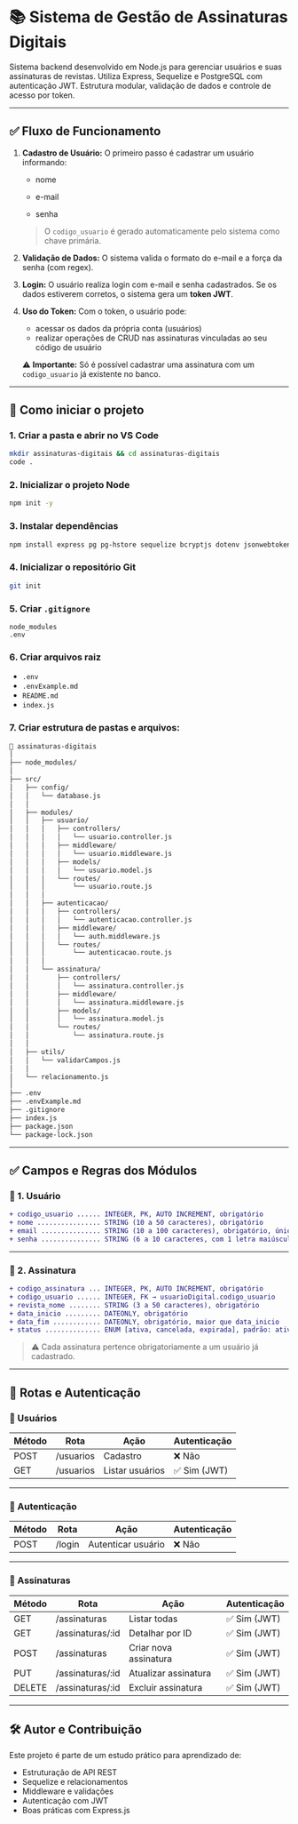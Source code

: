 # 📚 Sistema de Gestão de Assinaturas Digitais

Sistema backend desenvolvido em Node.js para gerenciar usuários e suas assinaturas de revistas. Utiliza Express, Sequelize e PostgreSQL com autenticação JWT. Estrutura modular, validação de dados e controle de acesso por token.

---

## ✅ Fluxo de Funcionamento

1. **Cadastro de Usuário:**
   O primeiro passo é cadastrar um usuário informando:

   * nome

   * e-mail

   * senha

   > O `codigo_usuario` é gerado automaticamente pelo sistema como chave primária.

2. **Validação de Dados:**
   O sistema valida o formato do e-mail e a força da senha (com regex).

3. **Login:**
   O usuário realiza login com e-mail e senha cadastrados.
   Se os dados estiverem corretos, o sistema gera um **token JWT**.

4. **Uso do Token:**
   Com o token, o usuário pode:

   * acessar os dados da própria conta (usuários)
   * realizar operações de CRUD nas assinaturas vinculadas ao seu código de usuário

   ⚠️ **Importante:** Só é possível cadastrar uma assinatura com um `codigo_usuario` já existente no banco.

---

## 🚀 Como iniciar o projeto

### 1. Criar a pasta e abrir no VS Code

```bash
mkdir assinaturas-digitais && cd assinaturas-digitais
code .
```

### 2. Inicializar o projeto Node

```bash
npm init -y
```

### 3. Instalar dependências

```bash
npm install express pg pg-hstore sequelize bcryptjs dotenv jsonwebtoken cors
```

### 4. Inicializar o repositório Git

```bash
git init
```

### 5. Criar `.gitignore`

```
node_modules
.env
```

### 6. Criar arquivos raiz

* `.env`
* `.envExample.md`
* `README.md`
* `index.js`

### 7. Criar estrutura de pastas e arquivos:

```bash
📁 assinaturas-digitais
│
├── node_modules/
│
├── src/
│   ├── config/
│   │   └── database.js
│   │
│   ├── modules/
│   │   ├── usuario/
│   │   │   ├── controllers/
│   │   │   │   └── usuario.controller.js
│   │   │   ├── middleware/
│   │   │   │   └── usuario.middleware.js
│   │   │   ├── models/
│   │   │   │   └── usuario.model.js
│   │   │   └── routes/
│   │   │       └── usuario.route.js
│   │   │
│   │   ├── autenticacao/
│   │   │   ├── controllers/
│   │   │   │   └── autenticacao.controller.js
│   │   │   ├── middleware/
│   │   │   │   └── auth.middleware.js
│   │   │   └── routes/
│   │   │       └── autenticacao.route.js
│   │   │
│   │   └── assinatura/
│   │       ├── controllers/
│   │       │   └── assinatura.controller.js
│   │       ├── middleware/
│   │       │   └── assinatura.middleware.js
│   │       ├── models/
│   │       │   └── assinatura.model.js
│   │       └── routes/
│   │           └── assinatura.route.js
│   │
│   ├── utils/
│   │   └── validarCampos.js
│   │
│   └── relacionamento.js
│
├── .env
├── .envExample.md
├── .gitignore
├── index.js
├── package.json
└── package-lock.json
```

---

## ✅ Campos e Regras dos Módulos

### 👤 1. Usuário

```diff
+ codigo_usuario ...... INTEGER, PK, AUTO INCREMENT, obrigatório
+ nome ................ STRING (10 a 50 caracteres), obrigatório
+ email ............... STRING (10 a 100 caracteres), obrigatório, único, formato válido
+ senha ............... STRING (6 a 10 caracteres, com 1 letra maiúscula, 1 minúscula, 1 número e 1 caractere especial), obrigatório
```

---

### 📝 2. Assinatura

```diff
+ codigo_assinatura ... INTEGER, PK, AUTO INCREMENT, obrigatório
+ codigo_usuario ...... INTEGER, FK → usuarioDigital.codigo_usuario
+ revista_nome ........ STRING (3 a 50 caracteres), obrigatório
+ data_inicio ......... DATEONLY, obrigatório
+ data_fim ............ DATEONLY, obrigatório, maior que data_inicio
+ status .............. ENUM [ativa, cancelada, expirada], padrão: ativa
```

> ⚠️ Cada assinatura pertence obrigatoriamente a um usuário já cadastrado.

---

## 🔐 Rotas e Autenticação

### 👤 Usuários

| Método | Rota      | Ação            | Autenticação |
| ------ | --------- | --------------- | ------------ |
| POST   | /usuarios | Cadastro        | ❌ Não        |
| GET    | /usuarios | Listar usuários | ✅ Sim (JWT)  |

---

### 🔑 Autenticação

| Método | Rota   | Ação               | Autenticação |
| ------ | ------ | ------------------ | ------------ |
| POST   | /login | Autenticar usuário | ❌ Não        |

---

### 📄 Assinaturas

| Método | Rota              | Ação                  | Autenticação |
| ------ | ----------------- | --------------------- | ------------ |
| GET    | /assinaturas      | Listar todas          | ✅ Sim (JWT)  |
| GET    | /assinaturas/\:id | Detalhar por ID       | ✅ Sim (JWT)  |
| POST   | /assinaturas      | Criar nova assinatura | ✅ Sim (JWT)  |
| PUT    | /assinaturas/\:id | Atualizar assinatura  | ✅ Sim (JWT)  |
| DELETE | /assinaturas/\:id | Excluir assinatura    | ✅ Sim (JWT)  |

---

## 🛠️ Autor e Contribuição

Este projeto é parte de um estudo prático para aprendizado de:

* Estruturação de API REST
* Sequelize e relacionamentos
* Middleware e validações
* Autenticação com JWT
* Boas práticas com Express.js
